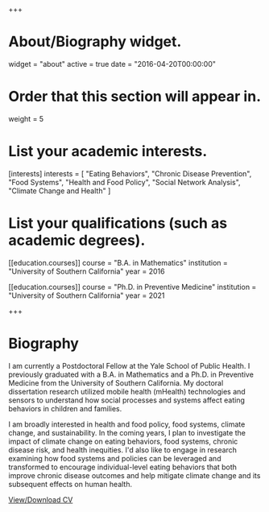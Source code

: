 +++
# About/Biography widget.
widget = "about"
active = true
date = "2016-04-20T00:00:00"

# Order that this section will appear in.
weight = 5

# List your academic interests.
[interests]
  interests = [
    "Eating Behaviors",
    "Chronic Disease Prevention",
    "Food Systems",
    "Health and Food Policy",
    "Social Network Analysis",
    "Climate Change and Health"
  ]

# List your qualifications (such as academic degrees).

[[education.courses]]
  course = "B.A. in Mathematics"
  institution = "University of Southern California"
  year = 2016
  
[[education.courses]]
  course = "Ph.D. in Preventive Medicine"
  institution = "University of Southern California"
  year = 2021
 
+++

# Biography

I am currently a Postdoctoral Fellow at the Yale School of Public Health. I previously graduated with a B.A. in Mathematics and a Ph.D. in Preventive Medicine from the University of Southern California. My doctoral dissertation research utilized mobile health (mHealth) technologies and sensors to understand how social processes and systems affect eating behaviors in children and families.

I am broadly interested in health and food policy, food systems, climate change, and sustainability. In the coming years, I plan to investigate the impact of climate change on eating behaviors, food systems, chronic disease risk, and health inequities. I'd also like to engage in research examining how food systems and policies can be leveraged and transformed to encourage individual-level eating behaviors that both improve chronic disease outcomes and help mitigate climate change and its subsequent effects on human health. 

[View/Download CV](http://bit.ly/bmb_cv_6-21)

